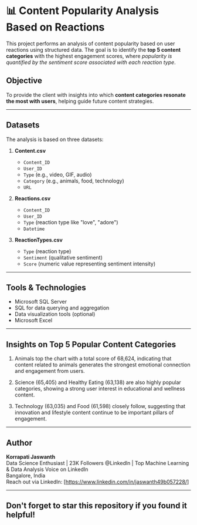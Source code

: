 # 📊 Content Popularity Analysis Based on Reactions

This project performs an analysis of content popularity based on user reactions using structured data. The goal is to identify the **top 5 content categories** with the highest engagement scores, where *popularity is quantified by the sentiment score associated with each reaction type*.

##  Objective

To provide the client with insights into which **content categories resonate the most with users**, helping guide future content strategies.

---

## Datasets

The analysis is based on three datasets:

1. **Content.csv**
   - `Content_ID`
   - `User_ID`
   - `Type` (e.g., video, GIF, audio)
   - `Category` (e.g., animals, food, technology)
   - `URL`

2. **Reactions.csv**
   - `Content_ID`
   - `User_ID`
   - `Type` (reaction type like "love", "adore")
   - `Datetime`

3. **ReactionTypes.csv**
   - `Type` (reaction type)
   - `Sentiment` (qualitative sentiment)
   - `Score` (numeric value representing sentiment intensity)

---

##  Tools & Technologies

- Microsoft SQL Server
- SQL for data querying and aggregation
- Data visualization tools (optional)
- Microsoft Excel

---


## **Insights on Top 5 Popular Content Categories**

1) Animals top the chart with a total score of 68,624, indicating that content 
related to animals generates the strongest emotional connection and engagement from users.


2) Science (65,405) and Healthy Eating (63,138) are also highly popular 
  categories, showing a strong user interest in educational and wellness content.

3) Technology (63,035) and Food (61,598) closely follow, suggesting that innovation
   and lifestyle content continue to be important pillars of engagement.

---

##  Author

**Korrapati Jaswanth**  
Data Science Enthusiast | 23K Followers @Linkedln | Top Machine Learning & Data Analysis Voice on LinkedIn  
Bangalore, India  
Reach out via LinkedIn: [https://www.linkedin.com/in/jaswanth49b057228/]

---

## Don't forget to star this repository if you found it helpful!

